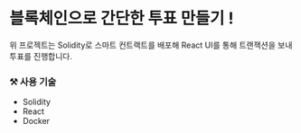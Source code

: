 # 블록체인으로 간단한 투표 만들기 !

위 프로젝트는 Solidity로 스마트 컨트랙트를 배포해 React UI를 통해 트랜잭션을 보내 투표를 진행합니다.

### ⚒️ 사용 기술

- Solidity
- React
- Docker
